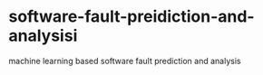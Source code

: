 # software-fault-preidiction-and-analysisi
machine learning based software fault prediction and analysis
